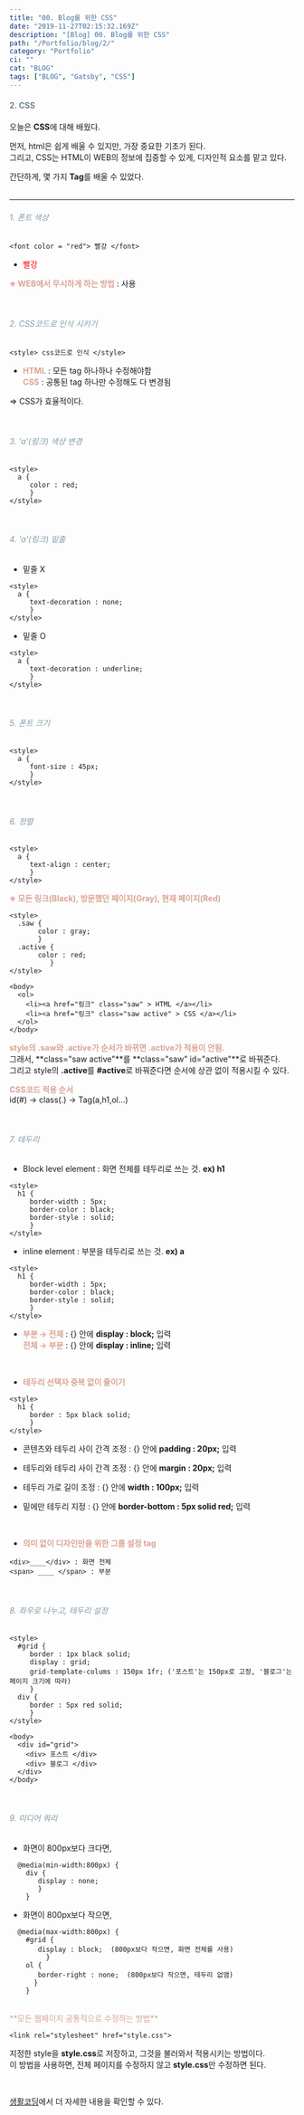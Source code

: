 ```yaml
---
title: "00. Blog를 위한 CSS"
date: "2019-11-27T02:15:32.169Z"
description: "[Blog] 00. Blog를 위한 CSS"
path: "/Portfolio/blog/2/"
category: "Portfolio"
ci: ""
cat: "BLOG"
tags: ["BLOG", "Gatsby", "CSS"]
---
```


#### <span style="color:#6D838C">2. CSS </span>

오늘은 **CSS**에 대해 배웠다.  

먼저, html은 쉽게 배울 수 있지만, 가장 중요한 기초가 된다.  
그리고, CSS는 HTML이 WEB의 정보에 집중할 수 있게, 디자인적 요소를 맡고 있다.  

간단하게, 몇 가지 **Tag**를 배울 수 있었다.  
<br>

<hr>


###### <span style="color:#819BA6">1. 폰트 색상</span>

~~~
<font color = "red"> 빨강 </font>
~~~

* <font color = "red"> 빨강 </font>

 <span style="color:#D9A493"> **※ WEB에서 무시하게 하는 방법** </span>
 : **<!--** ___________________ **-->** 사용  


<br>

###### <span style="color:#819BA6">2. CSS코드로 인식 시키기</span>

~~~
<style> css코드로 인식 </style>
~~~

* <span style="color:#D9A493"> **HTML** </span> : 모든 tag 하나하나 수정해야함  
  <span style="color:#D9A493"> **CSS** </span> : 공통된 tag 하나만 수정해도 다 변경됨

=> CSS가 효율적이다. 


<br>

###### <span style="color:#819BA6">3. 'a'(링크) 색상 변경</span>

~~~
<style>
  a {
     color : red;
     }
</style>
~~~


<br>

###### <span style="color:#819BA6">4. 'a'(링크) 밑줄</span>

* 밑줄 X

~~~
<style>
  a {
     text-decoration : none;
     }
</style>
~~~

* 밑줄 O

~~~
<style>
  a {
     text-decoration : underline;
     }
</style>
~~~

<br>

###### <span style="color:#819BA6">5. 폰트 크기</span>

~~~
<style>
  a {
     font-size : 45px;
     }
</style>
~~~

<br>

###### <span style="color:#819BA6">6. 정렬</span>

~~~
<style>
  a {
     text-align : center;
     }
</style>
~~~


 <span style="color:#D9A493"> **※ 모든 링크(Black), 방문했던 페이지(Gray), 현재 페이지(Red)** </span>

~~~
<style>
  .saw {
       color : gray;
       }
  .active {
       color : red;
          }
</style>

<body>
  <ol>
    <li><a href="링크" class="saw" > HTML </a></li>
    <li><a href="링크" class="saw active" > CSS </a></li>
  </ol>
</body>
~~~

<span style="color:#D9A493">**style의 .saw와 .active가 순서가 바뀌면 .active가 적용이 안됨.**</span>  
그래서, **class="saw active"**를 **class="saw" id="active"**로 바꿔준다.  
그리고 style의 **.active**를 **#active**로 바꿔준다면 순서에 상관 없이 적용시킬 수 있다. 


<span style="color:#D9A493">**CSS코드 적용 순서**</span>  
 id(#) → class(.) → Tag(a,h1,ol...)


<br>

###### <span style="color:#819BA6">7. 테두리</span>

* Block level element : 화면 전체를 테두리로 쓰는 것. **ex) h1**

~~~
<style>
  h1 {
     border-width : 5px;
     border-color : black;
     border-style : solid;
     }
</style>
~~~

* inline element : 부분을 테두리로 쓰는 것. **ex) a**

~~~
<style>
  h1 {
     border-width : 5px;
     border-color : black;
     border-style : solid;
     }
</style>
~~~

* <span style="color:#D9A493"> **부분 → 전체** </span> : {} 안에 **display : block;** 입력  
  <span style="color:#D9A493"> **전체 → 부분** </span> : {} 안에 **display : inline;** 입력  


<br>  

* <span style="color:#D9A493"> **테두리 선택자 중복 없이 줄이기** </span>

~~~
<style>
  h1 {
     border : 5px black solid;
     }
</style>
~~~

* 콘텐츠와 테두리 사이 간격 조정 : {} 안에 **padding : 20px;** 입력  

* 테두리와 테두리 사이 간격 조정 : {} 안에 **margin : 20px;** 입력  

* 테두리 가로 길이 조정 : {} 안에 **width : 100px;** 입력  

* 밑에만 테두리 지정 : {} 안에 **border-bottom : 5px solid red;** 입력  


<br>  

* <span style="color:#D9A493">**의미 없이 디자인만을 위한 그룹 설정 tag**</span> 

~~~
<div>____</div> : 화면 전체
<span> ____ </span> : 부분
~~~

<br>

###### <span style="color:#819BA6">8. 좌우로 나누고, 테두리 설정</span>

~~~
<style>
  #grid {
     border : 1px black solid;
     display : grid;
     grid-template-colums : 150px 1fr; ('포스트'는 150px로 고정, '블로그'는 페이지 크기에 따라)
     }
  div {
     border : 5px red solid;
     }
</style>

<body>
  <div id="grid">
    <div> 포스트 </div>
    <div> 블로그 </div>
  </div>
</body>
~~~

<br>

###### <span style="color:#819BA6">9. 미디어 쿼리</span>

* 화면이 800px보다 크다면,  

~~~
  @media(min-width:800px) {
    div {
       display : none;
       }
    }
~~~

* 화면이 800px보다 작으면,  

~~~
  @media(max-width:800px) {
    #grid {
       display : block;  (800px보다 작으면, 화면 전체를 사용)
         }
    ol {
       border-right : none;  (800px보다 작으면, 테두리 없앰)
      }
    }
~~~

<br>
<span style="color:#D9A493">**모든 웹페이지 공통적으로 수정하는 방법**</span>

~~~
<link rel="stylesheet" href="style.css">
~~~

지정한 style을 **style.css**로 저장하고, 그것을 불러와서 적용시키는 방법이다.  
이 방법을 사용하면, 전체 페이지를 수정하지 않고 **style.css**만 수정하면 된다.

<br>

[생활코딩](https://www.opentutorials.org/course/1)에서 더 자세한 내용을 확인할 수 있다. 